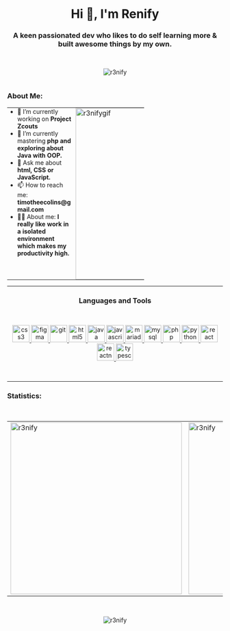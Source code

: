 <h1 align="center">Hi 👋, I'm Renify</h1>
<h3 align="center">A keen passionated dev who likes to do self learning more & built awesome things by my own.</h3>
<br>
<p align="center"> <img src="https://komarev.com/ghpvc/?username=r3nify&label=Profile%20views&color=0e75b6&style=flat" alt="r3nify" /> </p>

<p align="left"> <a href="https://twitter.com/" target="blank"><img src="https://img.shields.io/twitter/follow/?logo=twitter&style=for-the-badge" alt="" /></a> </p>
<h3 align="left">About Me:</h3>
<table style="margin: 0 auto; border: none; border-collapse: collapse;">
  <tr>
    <td style="border: none; padding: 0; vertical-align: top; max-width: 160px; overflow: hidden;">
      <ul style="font-size: 14px; margin: 0; padding-right: 10px;">
        <li>🔭 I’m currently working on <b>Project Zcouts</b></li>
        <li>📖 I’m currently mastering <b>php and exploring about Java with OOP.</b></li>
        <li>💬 Ask me about <b>html, CSS or JavaScript.</b></li>
        <li>📫 How to reach me: <b>timotheecolins@gmail.com</b></li>
        <li>🙇‍♂️ About me: <b>I really like work in a isolated environment which makes my productivity high.</b></li>
      </ul>
    </td>
    <td style="border: none; padding: 0; vertical-align: top; max-width: 160px; overflow: hidden;">
      <img src="https://i.pinimg.com/originals/e1/85/18/e18518c6d24257c6fb02e3c95a862d85.gif" 
           alt="r3nifygif" 
           width="400" 
           style="display: block; max-width: 100%; height: auto;"/>
    </td>
  </tr>
</table>
<hr>
<h3 align="Center">Languages and Tools</h3>
<br>
<div align="center">
<p align="center"> <a href="https://www.w3schools.com/css/" target="_blank" rel="noreferrer"> <img src="https://github.com/Scar1109/skill-icons/blob/main/icons/CSS.svg" alt="css3" width="40" height="40"/> </a> <a href="https://www.figma.com/" target="_blank" rel="noreferrer"> <img src="https://github.com/Scar1109/skill-icons/blob/main/icons/Figma-Dark.svg" alt="figma" width="40" height="40"/> </a> <a href="https://git-scm.com/" target="_blank" rel="noreferrer"> <img src="https://github.com/Scar1109/skill-icons/blob/main/icons/Git.svg" alt="git" width="40" height="40"/> </a> <a href="https://www.w3.org/html/" target="_blank" rel="noreferrer"> <img src="https://github.com/Scar1109/skill-icons/blob/main/icons/HTML.svg" alt="html5" width="40" height="40"/> </a> <a href="https://www.java.com" target="_blank" rel="noreferrer"> <img src="https://github.com/Scar1109/skill-icons/blob/main/icons/Java-Dark.svg" alt="java" width="40" height="40"/> </a> <a href="https://developer.mozilla.org/en-US/docs/Web/JavaScript" target="_blank" rel="noreferrer"> <img src="https://github.com/Scar1109/skill-icons/blob/main/icons/JavaScript.svg" alt="javascript" width="40" height="40"/> </a> <a href="https://mariadb.org/" target="_blank" rel="noreferrer"> <img src="https://www.vectorlogo.zone/logos/mariadb/mariadb-icon.svg" alt="mariadb" width="40" height="40"/> </a> <a href="https://www.mysql.com/" target="_blank" rel="noreferrer"> <img src="https://github.com/Scar1109/skill-icons/blob/main/icons/MySQL-Dark.svg" alt="mysql" width="40" height="40"/> </a> <a href="https://www.php.net" target="_blank" rel="noreferrer"> <img src="https://github.com/Scar1109/skill-icons/blob/main/icons/PHP-Dark.svg" alt="php" width="40" height="40"/> </a> <a href="https://www.python.org" target="_blank" rel="noreferrer"> <img src="https://github.com/Scar1109/skill-icons/blob/main/icons/Python-Dark.svg" alt="python" width="40" height="40"/> </a> <a href="https://reactjs.org/" target="_blank" rel="noreferrer"> <img src="https://github.com/Scar1109/skill-icons/blob/main/icons/React-Dark.svg" alt="react" width="40" height="40"/> </a> <a href="https://reactnative.dev/" target="_blank" rel="noreferrer"> <img src="https://github.com/Scar1109/skill-icons/blob/main/icons/React-Light.svg" alt="reactnative" width="40" height="40"/> </a> <a href="https://www.typescriptlang.org/" target="_blank" rel="noreferrer"> <img src="https://github.com/Scar1109/skill-icons/blob/main/icons/TypeScript.svg" alt="typescript" width="40" height="40"/> </a> </p>
</div>
<br>
<hr>
<h3 align="left">Statistics:</h3>
<br>
<div align="center">
  <table>
    <tr>
      <td>
        <img src="https://github-readme-stats.vercel.app/api/top-langs?username=r3nify&show_icons=true&locale=en&layout=compact" alt="r3nify" width="400" />
      </td>
      <td>
        <img src="https://github-readme-stats.vercel.app/api?username=r3nify&show_icons=true&locale=en" alt="r3nify" width="400" />
      </td>
    </tr>
  </table>
</div>
<br>
<div align="center">
  <p><img src="https://github-readme-streak-stats.herokuapp.com/?user=r3nify&" alt="r3nify" /></p>
</div>

